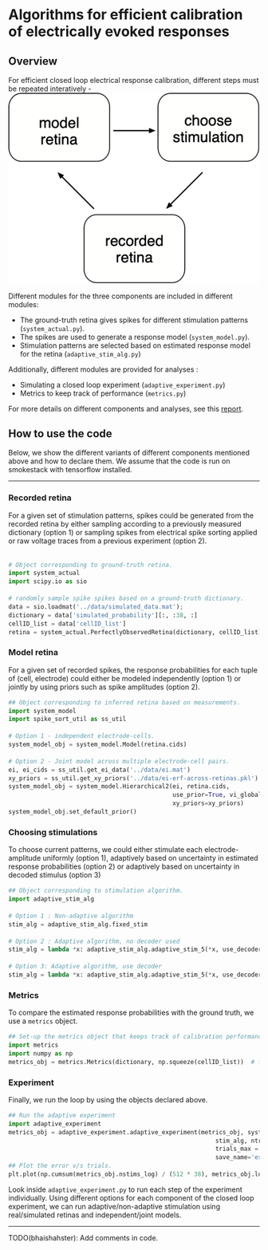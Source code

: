 # Algorithms for efficient calibration of electrically evoked responses

## Overview
For efficient closed loop electrical response calibration, different steps must be repeated interatively - ![flow](docs/flow.png)

Different modules for the three components are included in different modules: 
* The ground-truth retina gives spikes for different stimulation patterns (`system_actual.py`).
* The spikes are used to generate a response model (`system_model.py`).
* Stimulation patterns are selected based on estimated response model for the retina (`adaptive_stim_alg.py`)

Additionally, different modules are provided for analyses : 
* Simulating a closed loop experiment (`adaptive_experiment.py`)
* Metrics to keep track of performance (`metrics.py`)

For more details on different components and analyses, see this [report](docs/report.pdf).

## How to use the code

Below, we show the different variants of different components mentioned above and how to declare them.
We assume that the code is run on smokestack with tensorflow installed. 

---
### Recorded retina

For a given set of stimulation patterns, spikes could be generated from the recorded retina by either sampling according to a previously measured dictionary (option 1) or sampling spikes from electrical spike sorting applied or raw voltage traces from a previous experiment (option 2).

```python

# Object corresponding to ground-truth retina.
import system_actual
import scipy.io as sio

# randomly sample spike spikes based on a ground-truth dictionary.
data = sio.loadmat('../data/simulated_data.mat');
dictionary = data['simulated_probability'][:, :38, :]
cellID_list = data['cellID_list']
retina = system_actual.PerfectlyObservedRetina(dictionary, cellID_list)
```

### Model retina

For a given set of recorded spikes, the response probabilities for each tuple of (cell, electrode) could either be modeled independently (option 1) or jointly by using priors such as spike amplitudes (option 2).

```python
## Object corresponding to inferred retina based on measurements.
import system_model
import spike_sort_util as ss_util

# Option 1 - independent electrode-cells.
system_model_obj = system_model.Model(retina.cids)

# Option 2 - Joint model across multiple electrode-cell pairs.
ei, ei_cids = ss_util.get_ei_data('../data/ei.mat')
xy_priors = ss_util.get_xy_priors('../data/ei-erf-across-retinas.pkl')
system_model_obj = system_model.Hierarchical2(ei, retina.cids, 
                                              use_prior=True, vi_global=True,
                                              xy_priors=xy_priors)
system_model_obj.set_default_prior()
```

### Choosing stimulations

To choose current patterns, we could either stimulate each electrode-amplitude uniformly (option 1), adaptively based on uncertainty in estimated response probabilities (option 2) or adaptively based on uncertainty in decoded stimulus (option 3)

```python 
## Object corresponding to stimulation algorithm.
import adaptive_stim_alg

# Option 1 : Non-adaptive algorithm
stim_alg = adaptive_stim_alg.fixed_stim

# Option 2 : Adaptive algorithm, no decoder used
stim_alg = lambda *x: adaptive_stim_alg.adaptive_stim_5(*x, use_decoder=False)

# Option 3: Adaptive algorithm, use decoder
stim_alg = lambda *x: adaptive_stim_alg.adaptive_stim_5(*x, use_decoder=True)

```

### Metrics

To compare the estimated response probabilities with the ground truth, we use a `metrics` object.

```python 
## Set-up the metrics object that keeps track of calibration performance.
import metrics
import numpy as np
metrics_obj = metrics.Metrics(dictionary, np.squeeze(cellID_list))  # first arg is supposed be the target.
```

### Experiment

Finally, we run the loop by using the objects declared above. 

```python 
## Run the adaptive experiment
import adaptive_experiment
metrics_obj = adaptive_experiment.adaptive_experiment(metrics_obj, system_model_obj, retina, 
                                                          stim_alg, ntrials_per_phase=2, 
                                                          trials_max = 25, n_amps=38, 
                                                          save_name='expt_name')
## Plot the error v/s trials. 
plt.plot(np.cumsum(metrics_obj.nstims_log) / (512 * 38), metrics_obj.loss_sig, '-*')
```

Look inside `adaptive_experiment.py` to run each step of the experiment individually. Using different options for each component of the closed loop experiment, we can run adaptive/non-adaptive stimulation using real/simulated retinas and independent/joint models. 

                                                                     
---
TODO(bhaishahster): Add comments in code.
